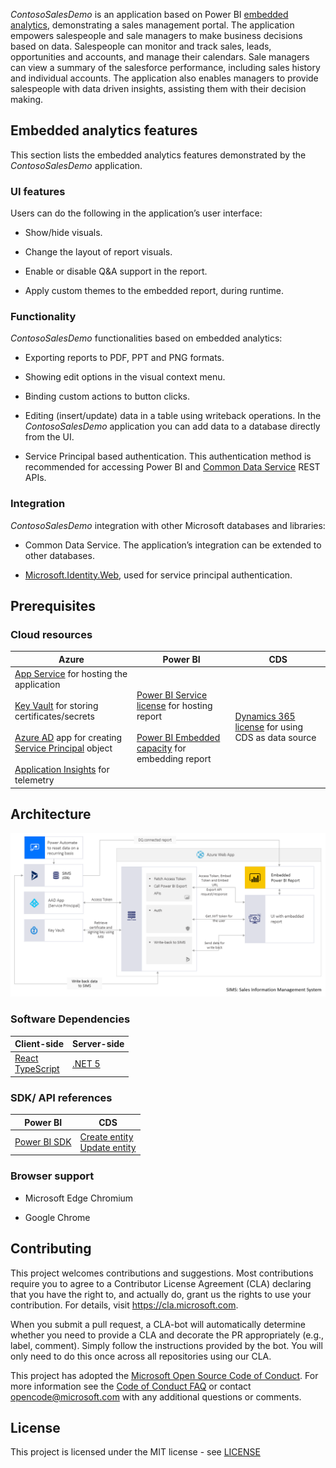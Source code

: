 *ContosoSalesDemo* is an application based on Power BI [embedded analytics]( https://docs.microsoft.com/power-bi/developer/embedded/), demonstrating a sales management portal. The application empowers salespeople and sale managers to make business decisions based on data. Salespeople can monitor and track sales, leads, opportunities and accounts, and manage their calendars. Sale managers can view a summary of the salesforce performance, including sales history and individual accounts. The application also enables managers to provide salespeople with data driven insights, assisting them with their decision making.



## Embedded analytics features

This section lists the embedded analytics features demonstrated by the *ContosoSalesDemo* application.



### UI features

Users can do the following in the application’s user interface:

* Show/hide visuals.

* Change the layout of report visuals.

* Enable or disable Q&A support in the report.

* Apply custom themes to the embedded report, during runtime.



### Functionality

*ContosoSalesDemo*  functionalities based on embedded analytics:

* Exporting reports to PDF, PPT and PNG formats.

* Showing edit options in the visual context menu.

* Binding custom actions to button clicks.

* Editing (insert/update) data in a table using writeback operations. In the *ContosoSalesDemo* application you can add data to a database directly from the UI.

* Service Principal based authentication. This authentication method is recommended for accessing Power BI and [Common Data Service](https://docs.microsoft.com/powerapps/maker/common-data-service/data-platform-intro) REST APIs.



### Integration

*ContosoSalesDemo*  integration with other Microsoft databases and libraries:

* Common Data Service. The application’s  integration can be extended to other databases.

* [Microsoft.Identity.Web](https://github.com/AzureAD/microsoft-identity-web/), used for service principal authentication.



## Prerequisites


### Cloud resources

|Azure|Power BI|CDS|
|-----|--------|---|
|[App Service](https://azure.microsoft.com/en-in/services/app-service/) for hosting the application <br /><br /> [Key Vault](https://azure.microsoft.com/en-in/services/key-vault/) for storing certificates/secrets <br /><br /> [Azure AD](https://docs.microsoft.com/en-us/azure/active-directory/manage-apps/what-is-application-management) app for creating [Service Principal](https://docs.microsoft.com/en-us/azure/active-directory/develop/app-objects-and-service-principals) object <br /><br /> [Application Insights](https://docs.microsoft.com/en-us/azure/azure-monitor/app/app-insights-overview) for telemetry|[Power BI Service license](https://powerbi.microsoft.com/en-us/pricing/) for hosting report <br /><br /> [Power BI Embedded capacity](https://azure.microsoft.com/en-in/pricing/details/power-bi-embedded/) for embedding report|[Dynamics 365 license](https://dynamics.microsoft.com/en-in/pricing/) for using CDS as data source|



## Architecture

![Architecture](ContosoSalesDemo/ClientApp/src/assets/Images/architecture.png)



### Software Dependencies

|Client-side|Server-side|
|-----------|-----------|
|[React](https://reactjs.org/) <br /> [TypeScript](https://www.typescriptlang.org/docs/)|[.NET 5](https://dotnet.microsoft.com/download/dotnet/5.0)|



### SDK/ API references

|Power BI|CDS|
|--------|---|
|[Power BI SDK](https://github.com/microsoft/PowerBI-CSharp)|[Create entity](https://docs.microsoft.com/en-us/powerapps/developer/common-data-service/webapi/create-entity-web-api) <br /> [Update entity](https://docs.microsoft.com/en-us/powerapps/developer/common-data-service/webapi/update-delete-entities-using-web-api)|



### Browser support

* Microsoft Edge Chromium

* Google Chrome



## Contributing

This project welcomes contributions and suggestions. Most contributions require you to
agree to a Contributor License Agreement (CLA) declaring that you have the right to,
and actually do, grant us the rights to use your contribution. For details, visit
https://cla.microsoft.com.

When you submit a pull request, a CLA-bot will automatically determine whether you need
to provide a CLA and decorate the PR appropriately (e.g., label, comment). Simply follow the
instructions provided by the bot. You will only need to do this once across all repositories using our CLA.

This project has adopted the [Microsoft Open Source Code of Conduct](https://opensource.microsoft.com/codeofconduct/).
For more information see the [Code of Conduct FAQ](https://opensource.microsoft.com/codeofconduct/faq/)
or contact [opencode@microsoft.com](mailto:opencode@microsoft.com) with any additional questions or comments.



## License
This project is licensed under the MIT license - see [LICENSE](./LICENSE.txt)
